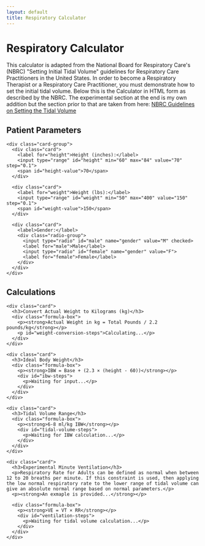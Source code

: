 ```yaml
---
layout: default
title: Respiratory Calculator
---
```


<div class="container">
  <div class="intro">
    <h1>Respiratory Calculator</h1>
    <p>This calculator is adapted from the National Board for Respiratory Care's (NBRC) "Setting Initial Tidal Volume" guidelines for Respiratory Care Practitioners in the United States. In order to become a Respiratory Therapist or a Respiratory Care Practitioner, you must demonstrate how to set the initial tidal volume. Below this is the Calculator in HTML form as described by the NBRC. The experimental section at the end is my own addition but the section prior to that are taken from here: <a href="https://www.nbrc.org/wp-content/uploads/2017/07/Setting-the-Tidal-Volume.pdf" class="btn btn-outline">NBRC Guidelines on Setting the Tidal Volume</a></p>
  </div>

  <div class="section">
    <h2>Patient Parameters</h2>
    
    <div class="card-group">
      <div class="card">
        <label for="height">Height (inches):</label>
        <input type="range" id="height" min="60" max="84" value="70" step="0.1">
        <span id="height-value">70</span>
      </div>
      
      <div class="card">
        <label for="weight">Weight (lbs):</label>
        <input type="range" id="weight" min="50" max="400" value="150" step="0.1">
        <span id="weight-value">150</span>
      </div>
      
      <div class="card">
        <label>Gender:</label>
        <div class="radio-group">
          <input type="radio" id="male" name="gender" value="M" checked>
          <label for="male">Male</label>
          <input type="radio" id="female" name="gender" value="F">
          <label for="female">Female</label>
        </div>
      </div>
    </div>
  </div>

  <div class="section">
    <h2>Calculations</h2>
    
    <div class="card">
      <h3>Convert Actual Weight to Kilograms (kg)</h3>
      <div class="formula-box">
        <p><strong>Actual Weight in kg = Total Pounds / 2.2 pounds/kg</strong></p>
        <p id="weight-conversion-steps">Calculating...</p>
      </div>
    </div>

    <div class="card">
      <h3>Ideal Body Weight</h3>
      <div class="formula-box">
        <p><strong>IBW = Base + (2.3 × (height - 60))</strong></p>
        <div id="ibw-steps">
          <p>Waiting for input...</p>
        </div>
      </div>
    </div>

    <div class="card">
      <h3>Tidal Volume Range</h3>
      <div class="formula-box">
        <p><strong>6-8 ml/kg IBW</strong></p>
        <div id="tidal-volume-steps">
          <p>Waiting for IBW calculation...</p>
        </div>
      </div>
    </div>

    <div class="card">
      <h3>Experimental Minute Ventilation</h3>
      <p>Respiratory Rate for Adults can be defined as normal when between 12 to 20 breaths per minute. If this constraint is used, then applying the low normal respiratory rate to the lower range of tidal volume can give an absolute normal range based on normal parameters.</p>
      <p><strong>An exmaple is provided...</strong></p>

      <div class="formula-box">
        <p><strong>VE = VT × RR</strong></p>
        <div id="ventilation-steps">
          <p>Waiting for tidal volume calculation...</p>
        </div>
      </div>
    </div>
  </div>
</div>

<script src="{{ '/info/js/calculator.js' | relative_url }}"></script>
